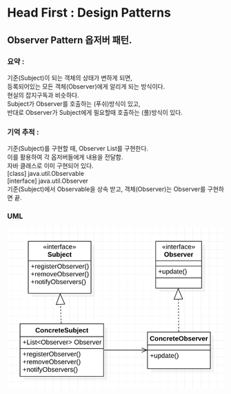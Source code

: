 # Head First : Design Patterns

## Observer Pattern 옵저버 패턴.

### 요약 : 
기준(Subject)이 되는 객체의 상태가 변하게 되면,    
등록되어있는 모든 객체(Observer)에게 알리게 되는 방식이다.  
현실의 잡지구독과 비슷하다.  
Subject가 Observer를 호출하는 (푸쉬)방식이 있고,  
반대로 Observer가 Subject에게 필요할때 호출하는 (풀)방식이 있다.  



### 기억 추적 : 
기준(Subject)를 구현할 때, Observer List를 구현한다.  
이를 활용하여 각 옵저버들에게 내용을 전달함.  
자바 클래스로 이미 구현되어 있다.  
[class] java.util.Observable   
[interface] java.util.Observer  
기준(Subject)에서 Observable을 상속 받고, 객체(Observer)는 Observer를 구현하면 끝.  


### UML
![Alt uml](./observer_uml.png?s=200 )

